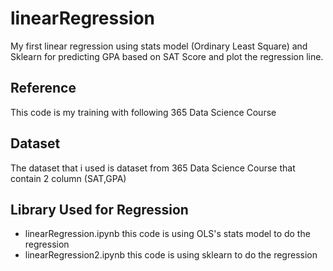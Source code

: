 # linearRegression
My first linear regression using stats model (Ordinary Least Square) and Sklearn for predicting GPA based on SAT Score and plot the regression line.

## Reference 
This code is my training with following 365 Data Science Course

## Dataset 
The dataset that i used is dataset from 365 Data Science Course that contain 2 column (SAT,GPA)

## Library Used for Regression
- linearRegression.ipynb
this code is using OLS's stats model to do the regression
- linearRegression2.ipynb
this code is using sklearn to do the regression

